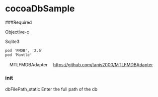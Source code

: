# cocoaDbSample

  ###Required
  
  Objective-c
  
  Sqlite3
  
	pod 'FMDB', '2.6'
	pod 'Mantle'
	
　MTLFMDBAdapter
　https://github.com/tanis2000/MTLFMDBAdapter

### init
dbFilePath_static 
Enter the full path of the db
　
